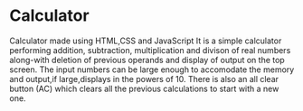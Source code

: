 # Calculator
Calculator made using HTML,CSS and JavaScript
It is a simple calculator performing addition, subtraction, multiplication and divison of real numbers along-with deletion of previous operands and display of output on the top screen. 
The input numbers can be large enough to accomodate the memory and output,if large,displays in the powers of 10.
There is also an all clear button (AC) which clears all the previous calculations to start with a new one.
